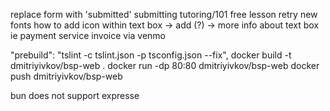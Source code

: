 replace form with 'submitted' submitting
tutoring/101
free lesson
retry new fonts
how to add icon within text box -> add (?) -> more info about text box ie payment service
invoice via venmo



"prebuild": "tslint -c tslint.json -p tsconfig.json --fix",
docker build -t dmitriyivkov/bsp-web .
docker run -dp 80:80 dmitriyivkov/bsp-web
docker push dmitriyivkov/bsp-web

bun does not support expresse

